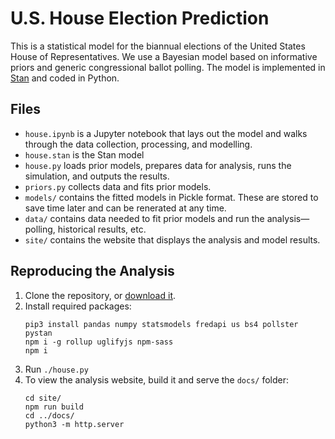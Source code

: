 # U.S. House Election Prediction
This is a statistical model for the biannual elections of the United States House of Representatives.  We use a Bayesian model based on informative priors and generic congressional ballot polling.  The model is implemented in [Stan](http://mc-stan.org) and coded in Python.

## Files

- `house.ipynb` is a Jupyter notebook that lays out the model and walks through the data collection, processing, and modelling.
- `house.stan` is the Stan model 
- `house.py` loads prior models, prepares data for analysis, runs the simulation, and outputs the results.
- `priors.py` collects data and fits prior models.
- `models/` contains the fitted models in Pickle format. These are stored to save time later and can be renerated at any time.
- `data/` contains data needed to fit prior models and run the analysis—polling, historical results, etc.
- `site/` contains the website that displays the analysis and model results.

## Reproducing the Analysis

1. Clone the repository, or [download it](https://github.com/CoryMcCartan/us-house/archive/master.zip).
1. Install required  packages:
    ```
    pip3 install pandas numpy statsmodels fredapi us bs4 pollster pystan
    npm i -g rollup uglifyjs npm-sass
    npm i
    ```
1. Run `./house.py`
1. To view the analysis website, build it and serve the `docs/` folder:
    ```
    cd site/
    npm run build
    cd ../docs/
    python3 -m http.server
    ```
